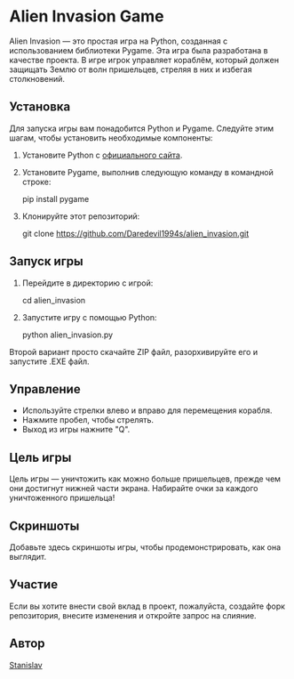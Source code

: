 # Alien Invasion Game

Alien Invasion — это простая игра на Python, созданная с использованием библиотеки Pygame. Эта игра была разработана в качестве проекта. В игре игрок управляет кораблём, который должен защищать Землю от волн пришельцев, стреляя в них и избегая столкновений.

## Установка

Для запуска игры вам понадобится Python и Pygame. Следуйте этим шагам, чтобы установить необходимые компоненты:

1. Установите Python с [официального сайта](https://www.python.org/downloads/).
2. Установите Pygame, выполнив следующую команду в командной строке:

   pip install pygame

4. Клонируйте этот репозиторий:

    git clone https://github.com/Daredevil1994s/alien_invasion.git

## Запуск игры

1. Перейдите в директорию с игрой:

    cd alien_invasion

3. Запустите игру с помощью Python:
  
    python alien_invasion.py

Второй вариант просто скачайте ZIP файл, разорхивируйте его и запустите .EXE файл.

## Управление

- Используйте стрелки влево и вправо для перемещения корабля.
- Нажмите пробел, чтобы стрелять.
- Выход из игры нажните "Q".

## Цель игры

Цель игры — уничтожить как можно больше пришельцев, прежде чем они достигнут нижней части экрана. Набирайте очки за каждого уничтоженного пришельца!

## Скриншоты

Добавьте здесь скриншоты игры, чтобы продемонстрировать, как она выглядит.

## Участие

Если вы хотите внести свой вклад в проект, пожалуйста, создайте форк репозитория, внесите изменения и откройте запрос на слияние.

## Автор

[Stanislav](https://github.com/Daredevil1994s)
